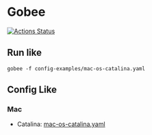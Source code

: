 # Gobee

[![Actions Status](https://github.com/mattcanty/gobee/workflows/pre-commit/badge.svg)](https://github.com/mattcanty/gobee/actions)

## Run like

`gobee -f config-examples/mac-os-catalina.yaml`

## Config Like

### Mac

* Catalina: [mac-os-catalina.yaml](config-examples/mac-os-catalina.yaml)
